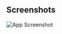 
## Screenshots

![App Screenshot](https://1drv.ms/i/c/9814be9a59d324d3/EcfWBzrWQ_9Ir9uiQNfJBpcB-HMAVyu4xdekZIrF8-OxMg?e=3UXO61)

